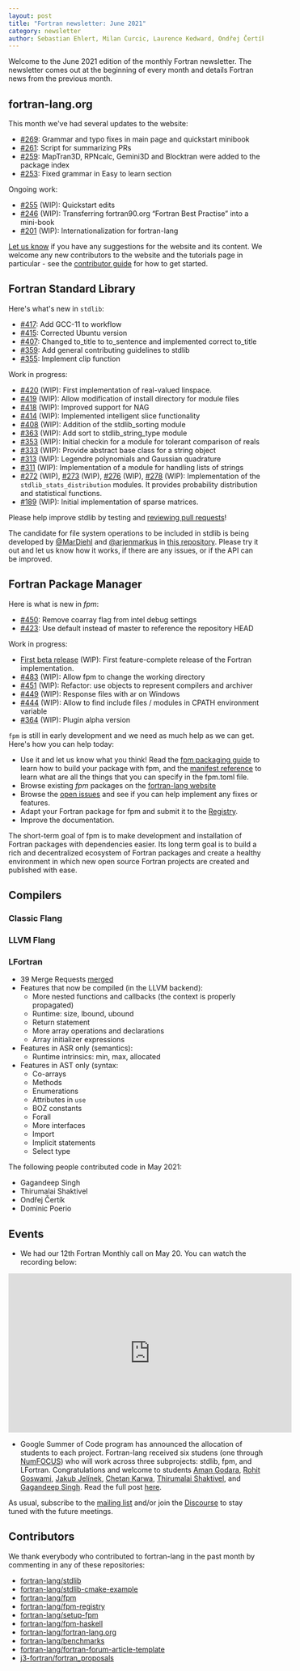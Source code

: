 ```yaml
---
layout: post
title: "Fortran newsletter: June 2021"
category: newsletter
author: Sebastian Ehlert, Milan Curcic, Laurence Kedward, Ondřej Čertík
---
```


Welcome to the June 2021 edition of the monthly Fortran newsletter.
The newsletter comes out at the beginning of every month and details
Fortran news from the previous month.

<ul id="page-nav"></ul>

## fortran-lang.org

This month we've had several updates to the website:

* [#269](https://github.com/fortran-lang/fortran-lang.org/pull/269):
  Grammar and typo fixes in main page and quickstart minibook
* [#261](https://github.com/fortran-lang/fortran-lang.org/pull/261):
  Script for summarizing PRs
* [#259](https://github.com/fortran-lang/fortran-lang.org/pull/259):
  MapTran3D, RPNcalc, Gemini3D and Blocktran were added to the package index
* [#253](https://github.com/fortran-lang/fortran-lang.org/pull/253):
  Fixed grammar in Easy to learn section

Ongoing work:

* [#255](https://github.com/fortran-lang/fortran-lang.org/pull/255) (WIP):
  Quickstart edits
* [#246](https://github.com/fortran-lang/fortran-lang.org/pull/246) (WIP):
  Transferring fortran90.org “Fortran Best Practise” into a mini-book
* [#201](https://github.com/fortran-lang/fortran-lang.org/pull/201) (WIP):
  Internationalization for fortran-lang

[Let us know](https://github.com/fortran-lang/fortran-lang.org/issues) if you have any suggestions for the website and its content.
We welcome any new contributors to the website and the tutorials page in particular - see the [contributor guide](https://github.com/fortran-lang/fortran-lang.org/blob/master/CONTRIBUTING.md) for how to get started.

## Fortran Standard Library

Here's what's new in `stdlib`:

* [#417](https://github.com/fortran-lang/stdlib/pull/417):
  Add GCC-11 to workflow
* [#415](https://github.com/fortran-lang/stdlib/pull/415):
  Corrected Ubuntu version
* [#407](https://github.com/fortran-lang/stdlib/pull/407):
  Changed to\_title to to\_sentence and implemented correct to\_title
* [#359](https://github.com/fortran-lang/stdlib/pull/359):
  Add general contributing guidelines to stdlib
* [#355](https://github.com/fortran-lang/stdlib/pull/355):
  Implement clip function

Work in progress:

* [#420](https://github.com/fortran-lang/stdlib/pull/420) (WIP):
  First implementation of real-valued linspace.
* [#419](https://github.com/fortran-lang/stdlib/pull/419) (WIP):
  Allow modification of install directory for module files
* [#418](https://github.com/fortran-lang/stdlib/pull/418) (WIP):
  Improved support for NAG
* [#414](https://github.com/fortran-lang/stdlib/pull/414) (WIP):
  Implemented intelligent slice functionality
* [#408](https://github.com/fortran-lang/stdlib/pull/408) (WIP):
  Addition of the stdlib\_sorting module
* [#363](https://github.com/fortran-lang/stdlib/pull/363) (WIP):
  Add sort to stdlib\_string\_type module
* [#353](https://github.com/fortran-lang/stdlib/pull/353) (WIP):
  Initial checkin for a module for tolerant comparison of reals
* [#333](https://github.com/fortran-lang/stdlib/pull/333) (WIP):
  Provide abstract base class for a string object
* [#313](https://github.com/fortran-lang/stdlib/pull/313) (WIP):
  Legendre polynomials and Gaussian quadrature
* [#311](https://github.com/fortran-lang/stdlib/pull/311) (WIP):
  Implementation of a module for handling lists of strings
* [#272](https://github.com/fortran-lang/stdlib/pull/272) (WIP),
  [#273](https://github.com/fortran-lang/stdlib/pull/273) (WIP),
  [#276](https://github.com/fortran-lang/stdlib/pull/276) (WIP),
  [#278](https://github.com/fortran-lang/stdlib/pull/278) (WIP):
  Implementation of the `stdlib_stats_distribution` modules.
  It provides probability distribution and statistical functions.
* [#189](https://github.com/fortran-lang/stdlib/pull/189) (WIP):
  Initial implementation of sparse matrices.


Please help improve stdlib by testing and [reviewing pull requests](https://github.com/fortran-lang/stdlib/issues?q=is%3Apr+is%3Aopen+label%3A%22reviewers+needed%22)!

The candidate for file system operations to be included in stdlib is being developed by
[@MarDiehl](https://github.com/MarDiehl) and [@arjenmarkus](https://github.com/arjenmarkus)
in [this repository](https://github.com/MarDiehl/stdlib_os).
Please try it out and let us know how it works, if there are any issues, or if the API can be improved.

## Fortran Package Manager

Here is what is new in *fpm*:

* [#450](https://github.com/fortran-lang/fpm/pull/450):
  Remove coarray flag from intel debug settings
* [#423](https://github.com/fortran-lang/fpm/pull/423):
  Use default instead of master to reference the repository HEAD

Work in progress:

* [First beta release](https://github.com/fortran-lang/fpm/milestone/1) (WIP):
  First feature-complete release of the Fortran implementation.
* [#483](https://github.com/fortran-lang/fpm/pull/483) (WIP):
  Allow fpm to change the working directory
* [#451](https://github.com/fortran-lang/fpm/pull/451) (WIP):
  Refactor: use objects to represent compilers and archiver
* [#449](https://github.com/fortran-lang/fpm/pull/449) (WIP):
  Response files with ar on Windows
* [#444](https://github.com/fortran-lang/fpm/pull/444) (WIP):
  Allow to find include files / modules in CPATH environment variable
* [#364](https://github.com/fortran-lang/fpm/pull/364) (WIP):
  Plugin alpha version

`fpm` is still in early development and we need as much help as we can get.
Here's how you can help today:

* Use it and let us know what you think! Read the [fpm packaging guide](https://github.com/fortran-lang/fpm/blob/master/PACKAGING.md) to learn how to build your package with fpm, and the [manifest reference](https://github.com/fortran-lang/fpm/blob/master/manifest-reference.md) to learn what are all the things that you can specify in the fpm.toml file.
* Browse existing *fpm* packages on the [fortran-lang website](https://fortran-lang.org/packages/fpm)
* Browse the [open issues](https://github.com/fortran-lang/fpm/issues) and see if you can help implement any fixes or features.
* Adapt your Fortran package for fpm and submit it to the [Registry](https://github.com/fortran-lang/fpm-registry).
* Improve the documentation.

The short-term goal of fpm is to make development and installation of Fortran packages with dependencies easier.
Its long term goal is to build a rich and decentralized ecosystem of Fortran packages and create a healthy
environment in which new open source Fortran projects are created and published with ease.

## Compilers

### Classic Flang


### LLVM Flang


### LFortran

* 39 Merge Requests [merged](https://gitlab.com/lfortran/lfortran/-/merge_requests?scope=all&state=merged)
* Features that now be compiled (in the LLVM backend):
  * More nested functions and callbacks (the context is properly propagated)
  * Runtime: size, lbound, ubound
  * Return statement
  * More array operations and declarations
  * Array initializer expressions
* Features in ASR only (semantics):
  * Runtime intrinsics: min, max, allocated
* Features in AST only (syntax:
  * Co-arrays
  * Methods
  * Enumerations
  * Attributes in `use`
  * BOZ constants
  * Forall
  * More interfaces
  * Import
  * Implicit statements
  * Select type

The following people contributed code in May 2021:

* Gagandeep Singh
* Thirumalai Shaktivel
* Ondřej Čertík
* Dominic Poerio


## Events

* We had our 12th Fortran Monthly call on May 20.
You can watch the recording below:

<iframe width="560" height="315" src="https://www.youtube.com/embed/06hVFA8ApG4" frameborder="0" allow="accelerometer; autoplay; encrypted-media; gyroscope; picture-in-picture" allowfullscreen></iframe>

* Google Summer of Code program has announced the allocation of students to each project.
  Fortran-lang received six studens (one through [NumFOCUS](https://numfocus.org/)) who will work across three subprojects: stdlib, fpm, and LFortran.
  Congratulations and welcome to students
  [Aman Godara](https://github.com/aman-godara),
  [Rohit Goswami](https://github.com/haozeke),
  [Jakub Jelínek](https://github.com/kubajj),
  [Chetan Karwa](https://github.com/chetankarwa),
  [Thirumalai Shaktivel](https://gitlab.com/Thirumalai-Shaktivel), and
  [Gagandeep Singh](https://github.com/czgdp1807).
  Read the full post [here](https://fortran-lang.org/newsletter/2021/05/18/Welcome-GSoC-students/).
  
As usual, subscribe to the [mailing list](https://groups.io/g/fortran-lang) and/or
join the [Discourse](https://fortran-lang.discourse.group) to stay tuned with the future meetings.

## Contributors

We thank everybody who contributed to fortran-lang in the past month by
commenting in any of these repositories:

* [fortran-lang/stdlib](https://github.com/fortran-lang/stdlib)
* [fortran-lang/stdlib-cmake-example](https://github.com/fortran-lang/stdlib-cmake-example)
* [fortran-lang/fpm](https://github.com/fortran-lang/fpm)
* [fortran-lang/fpm-registry](https://github.com/fortran-lang/fpm-registry)
* [fortran-lang/setup-fpm](https://github.com/fortran-lang/setup-fpm)
* [fortran-lang/fpm-haskell](https://github.com/fortran-lang/fpm-haskell)
* [fortran-lang/fortran-lang.org](https://github.com/fortran-lang/fortran-lang.org)
* [fortran-lang/benchmarks](https://github.com/fortran-lang/benchmarks)
* [fortran-lang/fortran-forum-article-template](https://github.com/fortran-lang/fortran-forum-article-template)
* [j3-fortran/fortran\_proposals](https://github.com/j3-fortran/fortran_proposals)

<div id="gh-contributors" data-startdate="May 01 2021" data-enddate="May 31 2021" height="500px"></div>
